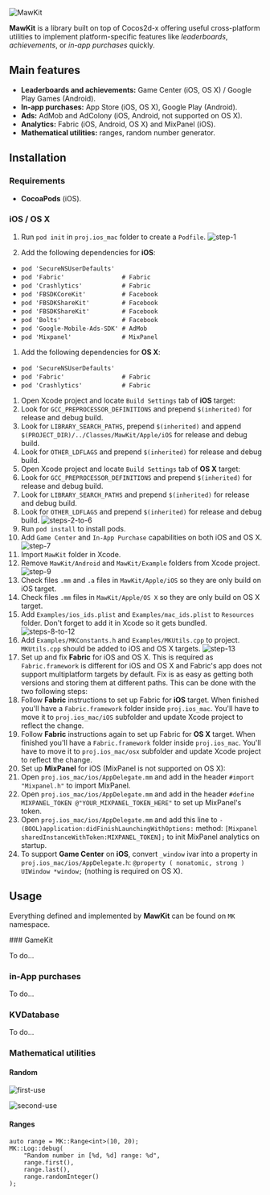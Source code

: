 ![MawKit](https://cloud.githubusercontent.com/assets/779767/14524930/472cc86c-023b-11e6-8794-f28ab8bc8966.png "MawKit")

**MawKit** is a library built on top of Cocos2d-x offering useful cross-platform utilities to implement platform-specific features like *leaderboards*, *achievements*, or *in-app purchases* quickly.

## Main features

- **Leaderboards and achievements:** Game Center (iOS, OS X) / Google Play Games (Android).
- **In-app purchases:** App Store (iOS, OS X), Google Play (Android).
- **Ads:** AdMob and AdColony (iOS, Android, not supported on OS X).
- **Analytics:** Fabric (iOS, Android, OS X) and MixPanel (iOS).
- **Mathematical utilities:** ranges, random number generator.

## Installation

### Requirements

- **CocoaPods** (iOS).

### iOS / OS X

1. Run `pod init` in `proj.ios_mac` folder to create a `Podfile`. ![step-1](https://cloud.githubusercontent.com/assets/779767/14518514/9823d7c4-0218-11e6-9015-7370af4ca264.gif)

1. Add the following dependencies for **iOS**:
  - `pod 'SecureNSUserDefaults'`
  - `pod 'Fabric'                # Fabric`
  - `pod 'Crashlytics'           # Fabric`
  - `pod 'FBSDKCoreKit'          # Facebook`
  - `pod 'FBSDKShareKit'         # Facebook`
  - `pod 'FBSDKShareKit'         # Facebook`
  - `pod 'Bolts'                 # Facebook`
  - `pod 'Google-Mobile-Ads-SDK' # AdMob`
  - `pod 'Mixpanel'              # MixPanel `
1. Add the following dependencies for **OS X**:
  - `pod 'SecureNSUserDefaults'`
  - `pod 'Fabric'                # Fabric`
  - `pod 'Crashlytics'           # Fabric`
1. Open Xcode project and locate `Build Settings` tab of **iOS** target:
  1. Look for `GCC_PREPROCESSOR_DEFINITIONS` and prepend `$(inherited)` for release and debug build.
  1. Look for `LIBRARY_SEARCH_PATHS`, prepend `$(inherited)` and append `$(PROJECT_DIR)/../Classes/MawKit/Apple/iOS` for release and debug build.
  1. Look for `OTHER_LDFLAGS` and prepend `$(inherited)` for release and debug build.
1. Open Xcode project and locate `Build Settings` tab of **OS X** target:
  1. Look for `GCC_PREPROCESSOR_DEFINITIONS` and prepend `$(inherited)` for release and debug build.
  1. Look for `LIBRARY_SEARCH_PATHS` and prepend `$(inherited)` for release and debug build.
  1. Look for `OTHER_LDFLAGS` and prepend `$(inherited)` for release and debug build. ![steps-2-to-6](https://cloud.githubusercontent.com/assets/779767/14518515/98274c06-0218-11e6-924d-1bb153b7522a.gif)
1. Run `pod install` to install pods.
1. Add `Game Center` and `In-App Purchase` capabilities on both iOS and OS X. ![step-7](https://cloud.githubusercontent.com/assets/779767/14518513/9822364e-0218-11e6-9256-38197db48101.gif)
1. Import `MawKit` folder in Xcode.
1. Remove `MawKit/Android` and `MawKit/Example` folders from Xcode project. ![step-9](https://cloud.githubusercontent.com/assets/779767/14518512/9821d3f2-0218-11e6-8839-fc8ade992f80.gif)
1. Check files `.mm` and `.a` files in `MawKit/Apple/iOS` so they are only build on iOS target.
1. Check files `.mm` files in `MawKit/Apple/OS X` so they are only build on OS X target.
1. Add `Examples/ios_ids.plist` and `Examples/mac_ids.plist` to `Resources` folder. Don't forget to add it in Xcode so it gets bundled. ![steps-8-to-12](https://cloud.githubusercontent.com/assets/779767/14518517/982cc0aa-0218-11e6-9d26-00ae65c6bd1a.gif)
1. Add `Examples/MKConstants.h` and `Examples/MKUtils.cpp` to project. `MKUtils.cpp` should be added to iOS and OS X targets. ![step-13](https://cloud.githubusercontent.com/assets/779767/14518516/982c80e0-0218-11e6-86c2-31be493e9ad5.gif)
1. Set up and fix **Fabric** for iOS and OS X. This is required as `Fabric.framework` is different for iOS and OS X and Fabric's app does not support multiplatform targets by default. Fix is as easy as getting both versions and storing them at different paths. This can be done with the two following steps:
  1. Follow **Fabric** instructions to set up Fabric for **iOS** target. When finished you'll have a `Fabric.framework` folder inside `proj.ios_mac`. You'll have to move it to `proj.ios_mac/iOS` subfolder and update Xcode project to reflect the change.
  1. Follow **Fabric** instructions again to set up Fabric for **OS X** target. When finished you'll have a `Fabric.framework` folder inside `proj.ios_mac`. You'll have to move it to `proj.ios_mac/osx` subfolder and update Xcode project to reflect the change. 
1. Set up **MixPanel** for iOS (MixPanel is not supported on OS X):
  1. Open `proj.ios_mac/ios/AppDelegate.mm` and add in the header `#import "Mixpanel.h"` to import MixPanel.
  1. Open `proj.ios_mac/ios/AppDelegate.mm` and add in the header `#define MIXPANEL_TOKEN @"YOUR_MIXPANEL_TOKEN_HERE"` to set up MixPanel's token.
  1. Open `proj.ios_mac/ios/AppDelegate.mm` and add this line to `- (BOOL)application:didFinishLaunchingWithOptions:` method:  `[Mixpanel sharedInstanceWithToken:MIXPANEL_TOKEN];` to init MixPanel analytics on startup.
1. To support **Game Center** on **iOS**, convert `_window` ivar into a property in `proj.ios_mac/ios/AppDelegate.h`: `@property ( nonatomic, strong ) UIWindow *window;` (nothing is required on OS X).

## Usage

Everything defined and implemented by **MawKit** can be found on `MK` namespace.

### GameKit

To do...

### in-App purchases

To do...

### KVDatabase

To do...

### Mathematical utilities

#### Random

![first-use](https://cloud.githubusercontent.com/assets/779767/14518510/97e3b766-0218-11e6-8013-732ee304a835.gif)

![second-use](https://cloud.githubusercontent.com/assets/779767/14518511/980ee828-0218-11e6-8b55-fef2da3ff5ac.gif)

#### Ranges

```
auto range = MK::Range<int>(10, 20);
MK::Log::debug(
	"Random number in [%d, %d] range: %d",
	range.first(),
	range.last(), 
	range.randomInteger()
);
```
